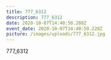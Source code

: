 ```yaml
---
title: 777_6312
description: 777_6312
date: 2020-10-07T14:40:50.208Z
event_date: 2020-10-07T14:40:50.228Z
picture: /images/uploads/777_6312.jpg
---
```

777_6312